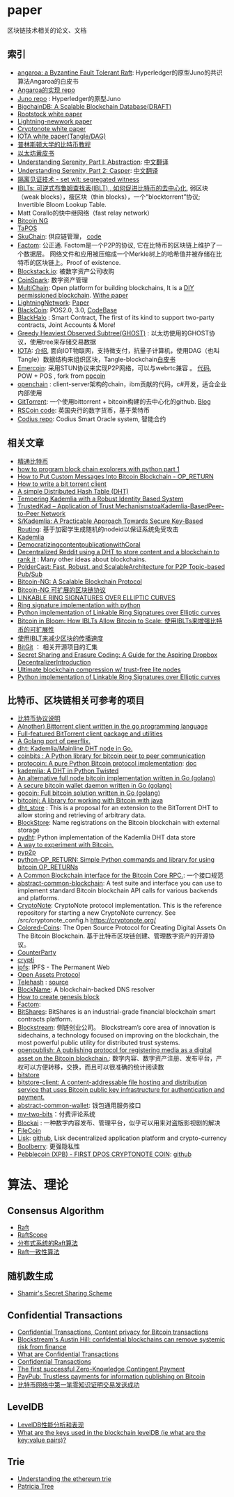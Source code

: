 # paper
区块链技术相关的论文、文档

## 索引
* [angaroa: a Byzantine Fault Tolerant Raft](docs/copeland_zhong.pdf): Hyperledger的原型Juno的共识算法Angaroa的白皮书
* [Angaroa的实现 repo](https://github.com/chrisnc/tangaroa) 
* [Juno repo](https://github.com/blockchain-university/juno) : Hyperledger的原型Juno
* [BigchainDB: A Scalable Blockchain Database(DRAFT)](docs/bigchaindb-whitepaper.pdf)
* [Rootstock white paper](docs/RootstockWhitePaperv8-Overview.pdf)
* [Lightning-newwork paper](docs/lightning-network-paper.pdf)
* [Cryptonote white paper](docs/cryptonote_whitepaper.pdf)
* [IOTA white paper(Tangle/DAG)](docs/tangle.pdf)
* [普林斯顿大学的比特币教程](docs/princeton_bitcoin_book.pdf)
* [以太坊黄皮书](docs/ethereum_yellow_paper.pdf)
* [Understanding Serenity, Part I: Abstraction](https://blog.ethereum.org/2015/12/24/understanding-serenity-part-i-abstraction/): [中文翻译](http://ethfans.org/posts/understanding-serenity-part-i-abstraction)
* [Understanding Serenity, Part 2: Casper](https://blog.ethereum.org/2015/12/28/understanding-serenity-part-2-casper/): [中文翻译](http://ethfans.org/posts/understanding-serenity-part-ii-casper)
* [隔离见证技术 - set wit: segregated witness](http://www.8btc.com/segregated-witness-is-cool)
* [IBLTs: 可逆式布鲁姆查找表(IBLT) , 如何促进比特币的去中心化](http://www.8btc.com/iblts-bitcoin-decentralization), 弱区块（weak blocks），瘦区块（thin blocks），一个“blocktorrent”协议; Invertible Bloom Lookup Table. 
* Matt Corallo的快中继网络（fast relay network）
* [Bitcoin NG](http://www.8btc.com/bitcoin-ng-2)
* [TaPOS](http://www.bts.hk/tapos-baipishu.html)
* [SkuChain](http://www.skuchain.com/): 供应链管理， [code](https://github.com/thingchain)
* [Factom](): 公正通. Factom是一个P2P的协议, 它在比特币的区块链上维护了一个数据层。 网络文件和应用被压缩成一个Merkle树上的哈希值并被存储在比特币的区块链上。Proof of existence.
* [Blockstack.io](https://blockstack.io/): 被数字资产公司收购
* [CoinSpark](https://coinspark.org/): 数字资产管理
* [MultiChain](http://www.multichain.com/): Open platform for building blockchains, It is a [DIY permissioned blockchain](http://bitcoinist.net/multichain-diy-permissioned-blockchain/). [Withe paper](http://www.multichain.com/white-paper/)
* [LightningNetwork](https://github.com/LightningNetwork/lnd): [Paper](https://github.com/LightningNetwork/paper)
* [BlackCoin](http://blackcoin.co/): POS2.0, 3.0, [CodeBase](https://github.com/rat4/blackcoin)
* [BlackHalo](http://blackhalo.info/) : Smart Contract, The first of its kind to support two-party contracts, Joint Accounts & More! 
* [Greedy Heaviest Observed Subtree(GHOST)](http://www.cs.huji.ac.il/~avivz/pubs/13/btc_scalability_full.pdf) : 以太坊使用的GHOST协议，使用tree来存储交易数据
* [IOTA](http://iotatoken.com/): [介绍](http://cointelegraph.com/news/iota-a-blockchain-less-gasp-token-for-the-internet-of-things), 面向IOT物联网，支持微支付，抗量子计算机，使用DAG（也叫Tangle）数据结构来组织区块，Tangle-blockchain[白皮书](http://188.138.57.93/tangle.pdf)
* [Emercoin](https://github.com/EvgenijM86/emercoin/): 采用STUN协议来实现P2P网络，可以与webrtc兼容 。 [代码](https://github.com/EvgenijM86/emercoin/), POW + POS , fork from [ppcoin](https://github.com/ppcoin/ppcoin)
* [openchain](https://www.openchain.org/) : client-server架构的chain，ibm贡献的代码，c#开发，适合企业内部使用
* [GitTorrent](https://github.com/conseweb/GitTorrent): 一个使用bittorrent + bitcoin构建的去中心化的github. [Blog](http://blog.printf.net/articles/2015/05/29/announcing-gittorrent-a-decentralized-github/)
* [RSCoin code](https://github.com/RSCoin/RSCoin): 英国央行的数字货币，基于莱特币
* [Codius repo](https://github.com/codius/codius): Codius Smart Oracle system, 智能合约

## 相关文章
* [精通比特币](http://www.zhibimo.com/read/wang-miao/mastering-bitcoin/index.html)
* [how to program block chain explorers with python part 1](http://alexgorale.com/how-to-program-block-chain-explorers-with-python-part-1)
* [How to Put Custom Messages Into Bitcoin Blockchain - OP_RETURN](http://wlangiewicz.com/blog/2014/10/24/how-to-put-custom-messages-into-bitcoin-blockchain-op-return/)
* [How to write a bit torrent client](http://www.kristenwidman.com/blog/33/how-to-write-a-bittorrent-client-part-1/)
* [A simple Distributed Hash Table (DHT)](https://rezahok.wordpress.com/2009/09/21/a-simple-distributed-hash-table-dht/)
* [Tempering Kademlia with a Robust Identity Based System](http://www.lajello.com/papers/p2p08.pdf)
* [TrustedKad – Application of Trust MechanismstoaKademlia-BasedPeer-to-Peer Network](https://duepublico.uni-duisburg-essen.de/servlets/DerivateServlet/Derivate-37616/Dissertation_Kohnen.pdf)
* [S/Kademlia: A Practicable Approach Towards Secure Key-Based Routing](http://www.tm.uka.de/doc/SKademlia_2007.pdf): 基于加密学生成随机的nodeid以保证系统免受攻击
* [Kademlia](https://zh.wikipedia.org/wiki/Kademlia)
* [DemocratizingcontentpublicationwithCoral](https://www.coralcdn.org/docs/coral-nsdi04.pdf)
* [Decentralized Reddit using a DHT to store content and a blockchain to rank it](https://news.ycombinator.com/item?id=10391996) : Many other ideas about blockchains. 
* [PolderCast: Fast, Robust, and ScalableArchitecture for P2P Topic-based Pub/Sub](http://acropolis.cs.vu.nl/~spyros/www/papers/PolderCast.pdf)
* [Bitcoin-NG: A Scalable Blockchain Protocol](http://arxiv.org/pdf/1510.02037.pdf)
* [Bitcoin-NG 可扩展的区块链协议](http://www.8btc.com/bitcoin-ng-2)
* [LINKABLE RING SIGNATURES OVER ELLIPTIC CURVES](https://jesper.borgstrup.dk/2014/04/linkable-ring-signatures-over-elliptic-curves/)
* [Ring signature implementation with python](http://everything.explained.today/Ring_signature/)
* [Python implementation of Linkable Ring Signatures over Elliptic curves](https://gist.github.com/xbee/8a37bcfd80ef727cc3f0)
* [Bitcoin in Bloom: How IBLTs Allow Bitcoin to Scale: 使用IBLTs来增强比特币的可扩展性](https://www.cryptocoinsnews.com/bitcoin-in-bloom-how-iblts-allow-bitcoin-scale/)
* [使用IBLT来减少区块的传播速度](https://gist.github.com/gavinandresen/e20c3b5a1d4b97f79ac2)
* [BitGit](http://luke.dashjr.org/programs/bitcoin/) ： 相关开源项目的汇集
* [Secret Sharing and Erasure Coding: A Guide for the Aspiring Dropbox DecentralizerIntroduction](https://blog.ethereum.org/2014/08/16/secret-sharing-erasure-coding-guide-aspiring-dropbox-decentralizer/)
* [Ultimate blockchain compression w/ trust-free lite nodes](https://bitcointalk.org/index.php?topic=88208.0)
* [Python implementation of Linkable Ring Signatures over Elliptic curves](https://gist.github.com/xbee/8a37bcfd80ef727cc3f0)

## 比特币、区块链相关可参考的项目
* [比特币协议说明](https://zh-cn.bitcoin.it/wiki/%E5%8D%8F%E8%AE%AE%E8%AF%B4%E6%98%8E)
* [A(nother) Bittorrent client written in the go programming language
](https://github.com/jackpal/Taipei-Torrent)
* [Full-featured BitTorrent client package and utilities](https://github.com/anacrolix/torrent)
* [A Golang port of peerflix.](https://github.com/Sioro-Neoku/go-peerflix)
* [dht: Kademlia/Mainline DHT node in Go.](https://github.com/nictuku/dht)
* [coinbits : A Python library for bitcoin peer to peer communication](https://github.com/8468/coinbits)
* [protocoin: A pure Python Bitcoin protocol implementation](https://github.com/perone/protocoin): [doc](http://protocoin.readthedocs.org/)
* [kademlia: A DHT in Python Twisted](https://github.com/bmuller/kademlia)
* [An alternative full node bitcoin implementation written in Go (golang)](https://github.com/btcsuite/btcd)
* [A secure bitcoin wallet daemon written in Go (golang)](https://github.com/btcsuite/btcwallet)
* [gocoin: Full bitcoin solution written in Go (golang)](https://github.com/piotrnar/gocoin)
* [bitcoinj: A library for working with Bitcoin with java](https://github.com/bitcoinj/bitcoinj)
* [dht_store](http://www.libtorrent.org/dht_store.html) : This is a proposal for an extension to the BitTorrent DHT to allow storing and retrieving of arbitrary data.
* [BlockStore](https://github.com/blockstack/blockstore): Name registrations on the Bitcoin blockchain with external storage
* [pydht](https://github.com/isaaczafuta/pydht): Python implementation of the Kademlia DHT data store
* [A way to experiment with Bitcoin.](https://github.com/gak/docker-bitcoin-regtest)
* [pyp2p](https://github.com/Storj/pyp2p)
* [python-OP_RETURN: Simple Python commands and library for using bitcoin OP_RETURNs](https://github.com/coinspark/python-OP_RETURN)
* [A Common Blockchain interface for the Bitcoin Core RPC.](https://github.com/blockai/rpc-common-blockchain): 一个接口规范
* [abstract-common-blockchain](https://github.com/blockai/abstract-common-blockchain): A test suite and interface you can use to implement standard Bitcoin blockchain API calls for various backends and platforms.
* [CryptoNote](https://github.com/cryptonotefoundation/cryptonote): CryptoNote protocol implementation. This is the reference repository for starting a new CryptoNote currency. See /src/cryptonote_config.h https://cryptonote.org/
* [Colored-Coins](https://github.com/Colored-Coins): The Open Source Protocol for Creating Digital Assets On The Bitcoin Blockchain. 基于比特币区块链创建、管理数字资产的开源协议。
* [CounterParty](http://counterparty.io/)
* [crypti](https://crypti.me/)
* [ipfs](https://github.com/ipfs/ipfs): IPFS - The Permanent Web
* [Open Assets Protocol](https://github.com/OpenAssets/open-assets-protocol)
* [Telehash](http://telehash.org/) : [source](https://github.com/telehash)
* [BlockName](https://github.com/telehash/blockname): A blockchain-backed DNS resolver
* [How to create genesis block](https://github.com/lhartikk/GenesisH0)
* [Factom](https://github.com/FactomProject/FactomCode): 
* [BitShares](https://bitshares.org/): BitShares is an industrial-grade financial blockchain smart contracts platform.
* [Blockstream](https://blockstream.com/): 侧链创业公司。 Blockstream’s core area of innovation is sidechains, a technology focused on improving on the blockchain, the most powerful public utility for distributed trust systems.
* [openpublish: A publishing protocol for registering media as a digital asset on the Bitcoin blockchain.](https://github.com/blockai/openpublish): 数字内容、数字资产注册、发布平台，产权可以方便转移，交换，而且可以很准确的统计阅读数
* [bitstore]()
* [bitstore-client: A content-addressable file hosting and distribution service that uses Bitcoin public key infrastructure for authentication and payment.](https://github.com/blockai/bitstore-client)
* [abstract-common-wallet](https://github.com/blockai/abstract-common-wallet): 钱包通用服务接口
* [my-two-bits](https://github.com/blockai/my-two-bits)：付费评论系统
* [Blockai](https://www.blockai.com) : 一种数字内容发布、管理平台，似乎可以用来对盗版影视剧的解决
* [FileCoin](http://filecoin.io/)
* [Lisk](https://lisk.io/): [github](https://github.com/LiskHQ/lisk), Lisk decentralized application platform and crypto-currency
* [Boolberry](http://boolberry.org/): 更强隐私性
* [Pebblecoin (XPB) - FIRST DPOS CRYPTONOTE COIN](https://bitcointalk.org/index.php?topic=909624.0): [github](https://github.com/xpbcreator/pebblecoin/)

# 算法、理论

## Consensus Algorithm
* [Raft](https://raft.github.io/)
* [RaftScope](https://github.com/ongardie/raftscope)
* [分布式系统的Raft算法](http://www.jdon.com/artichect/raft.html)
* [Raft一致性算法](http://blog.csdn.net/cszhouwei/article/details/38374603)

## 随机数生成
* [Shamir's Secret Sharing Scheme](http://point-at-infinity.org/ssss/)

## Confidential Transactions
* [Confidential Transactions, Content privacy for Bitcoin transactions](https://bitcointalk.org/index.php?topic=1085273.0)
* [Blockstream's Austin Hill: confidential blockchains can remove systemic risk from finance](http://www.ibtimes.co.uk/blockstreams-austin-hill-confidential-blockchains-can-remove-systemic-risk-finance-1529333)
* [What are Confidential Transactions](https://www.weusecoins.com/adam-back-confidential-transactions/)
* [Confidential Transactions](https://people.xiph.org/~greg/confidential_values.txt)
* [The first successful Zero-Knowledge Contingent Payment](https://bitcoincore.org/en/2016/02/26/zero-knowledge-contingent-payments-announcement/)
* [PayPub: Trustless payments for information publishing on Bitcoin](https://github.com/unsystem/paypub)
* [比特币网络中第一笔零知识证明交易发送成功](http://blockchain.hk/zero-knowledge-contingent-payments-announcement/)


## LevelDB
* [LevelDB性能分析和表现](http://database.51cto.com/art/201106/267852.htm)
* [What are the keys used in the blockchain levelDB (ie what are the key:value pairs)?](http://bitcoin.stackexchange.com/questions/28168/what-are-the-keys-used-in-the-blockchain-leveldb-ie-what-are-the-keyvalue-pair)

## Trie
* [Understanding the ethereum trie](https://easythereentropy.wordpress.com/2014/06/04/understanding-the-ethereum-trie/)
* [Patricia Tree](https://github.com/ethereum/wiki/wiki/Patricia-Tree)
